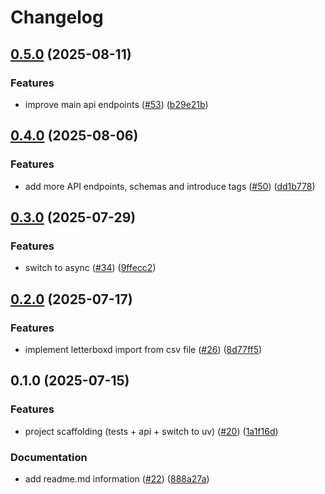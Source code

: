 # Changelog

## [0.5.0](https://github.com/mitch-jensen/movie_database/compare/v0.4.0...v0.5.0) (2025-08-11)


### Features

* improve main api endpoints ([#53](https://github.com/mitch-jensen/movie_database/issues/53)) ([b29e21b](https://github.com/mitch-jensen/movie_database/commit/b29e21bdf7421e888de31fb454b3722582da840d))

## [0.4.0](https://github.com/mitch-jensen/movie_database/compare/v0.3.0...v0.4.0) (2025-08-06)


### Features

* add more API endpoints, schemas and introduce tags ([#50](https://github.com/mitch-jensen/movie_database/issues/50)) ([dd1b778](https://github.com/mitch-jensen/movie_database/commit/dd1b778f517ba90d0d6f7efa053780dc4b84fb9c))

## [0.3.0](https://github.com/mitch-jensen/movie_database/compare/v0.2.0...v0.3.0) (2025-07-29)


### Features

* switch to async ([#34](https://github.com/mitch-jensen/movie_database/issues/34)) ([9ffecc2](https://github.com/mitch-jensen/movie_database/commit/9ffecc2f66e95ced3cf12154b02ab5f73847eb95))

## [0.2.0](https://github.com/mitch-jensen/movie_database/compare/v0.1.0...v0.2.0) (2025-07-17)


### Features

* implement letterboxd import from csv file ([#26](https://github.com/mitch-jensen/movie_database/issues/26)) ([8d77ff5](https://github.com/mitch-jensen/movie_database/commit/8d77ff5c0c0ca50fd9a42a6e5efe5f23daa0bbdc))

## 0.1.0 (2025-07-15)


### Features

* project scaffolding (tests + api + switch to uv) ([#20](https://github.com/mitch-jensen/movie_database/issues/20)) ([1a1f16d](https://github.com/mitch-jensen/movie_database/commit/1a1f16d707e8d15858e4d081cb2c33a12696a91e))


### Documentation

* add readme.md information ([#22](https://github.com/mitch-jensen/movie_database/issues/22)) ([888a27a](https://github.com/mitch-jensen/movie_database/commit/888a27a47c6d1320fc0d10acfa1623f423f2f389))
